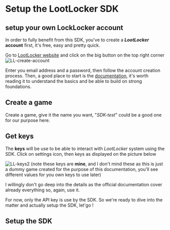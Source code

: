 # Setup the LootLocker SDK
## setup your own LockLocker account

In order to fully benefit from this SDK, you've to create a **_LootLocker_ account** first, it's free, easy and pretty quick.

Go to [LootLocker website](https://lootlocker.com/) and click on the big button on the top right corner
![LL-create-account](https://github.com/ARez2/LootLocker-Godot-SDK/assets/136735040/6a4d9744-c93f-4e73-a614-ee4c4ed56308)

Enter you email address and a password, then follow the account creation process.
Then, a good place to start is the [documentation](https://docs.lootlocker.com/the-basics/readme), it's worth reading it to understand the basics and be able to build on strong foundations.

## Create a game

Create a game, give it the name you want, "_SDK-test_" could be a good one for our purpose here.

## Get keys

The **keys** will be use to be able to interact with _LootLocker_ system using the SDK.
Click on settings icon, then keys as displayed on the picture below

![LL-keys2](https://github.com/ARez2/LootLocker-Godot-SDK/assets/136735040/08627d7b-d083-4787-9323-a852e65d4232)
(note these keys are **mine**, and I don't mind these as this is just a dummy game created for the purpose of this documentation, you'll see different values for you own keys to use later)

I willingly don't go deep into the details as the official documentation cover already everything so, again, use it.

For now, only the API key is use by the SDK. So we're ready to dive into the matter and actually setup the SDK, let'go !

## Setup the SDK

